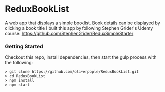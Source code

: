 # ReduxBookList

A web app that displays a simple booklist.  Book details can be displayed by clicking a book title I built this app by following Stephen Grider's Udemy course: https://github.com/StephenGrider/ReduxSimpleStarter


### Getting Started

Checkout this repo, install dependencies, then start the gulp process with the following:

```
> git clone https://github.com/oliverpople/ReduxBookList.git
> cd ReduxBookList
> npm install
> npm start
```
